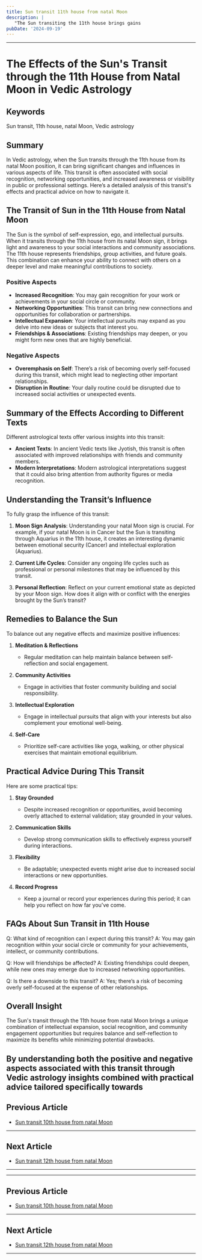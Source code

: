 ```yaml
---
title: Sun transit 11th house from natal Moon
description: |
   "The Sun transiting the 11th house brings gains
pubDate: '2024-09-19'
---
```


---
# The Effects of the Sun's Transit through the 11th House from Natal Moon in Vedic Astrology

## Keywords
Sun transit, 11th house, natal Moon, Vedic astrology

## Summary
In Vedic astrology, when the Sun transits through the 11th house from its natal Moon position, it can bring significant changes and influences in various aspects of life. This transit is often associated with social recognition, networking opportunities, and increased awareness or visibility in public or professional settings. Here’s a detailed analysis of this transit's effects and practical advice on how to navigate it.

## The Transit of Sun in the 11th House from Natal Moon

The Sun is the symbol of self-expression, ego, and intellectual pursuits. When it transits through the 11th house from its natal Moon sign, it brings light and awareness to your social interactions and community associations. The 11th house represents friendships, group activities, and future goals. This combination can enhance your ability to connect with others on a deeper level and make meaningful contributions to society.

### Positive Aspects
- **Increased Recognition**: You may gain recognition for your work or achievements in your social circle or community.
- **Networking Opportunities**: This transit can bring new connections and opportunities for collaboration or partnerships.
- **Intellectual Expansion**: Your intellectual pursuits may expand as you delve into new ideas or subjects that interest you.
- **Friendships & Associations**: Existing friendships may deepen, or you might form new ones that are highly beneficial.

### Negative Aspects
- **Overemphasis on Self**: There’s a risk of becoming overly self-focused during this transit, which might lead to neglecting other important relationships.
- **Disruption in Routine**: Your daily routine could be disrupted due to increased social activities or unexpected events.

## Summary of the Effects According to Different Texts

Different astrological texts offer various insights into this transit:

- **Ancient Texts**: In ancient Vedic texts like Jyotish, this transit is often associated with improved relationships with friends and community members.
- **Modern Interpretations**: Modern astrological interpretations suggest that it could also bring attention from authority figures or media recognition.

## Understanding the Transit’s Influence

To fully grasp the influence of this transit:

1. **Moon Sign Analysis**: Understanding your natal Moon sign is crucial. For example, if your natal Moon is in Cancer but the Sun is transiting through Aquarius in the 11th house, it creates an interesting dynamic between emotional security (Cancer) and intellectual exploration (Aquarius).
   
2. **Current Life Cycles**: Consider any ongoing life cycles such as professional or personal milestones that may be influenced by this transit.

3. **Personal Reflection**: Reflect on your current emotional state as depicted by your Moon sign. How does it align with or conflict with the energies brought by the Sun’s transit?

## Remedies to Balance the Sun

To balance out any negative effects and maximize positive influences:

1. **Meditation & Reflections**
   - Regular meditation can help maintain balance between self-reflection and social engagement.
   
2. **Community Activities**
   - Engage in activities that foster community building and social responsibility.
   
3. **Intellectual Exploration**
   - Engage in intellectual pursuits that align with your interests but also complement your emotional well-being.

4. **Self-Care**
   - Prioritize self-care activities like yoga, walking, or other physical exercises that maintain emotional equilibrium.

## Practical Advice During This Transit

Here are some practical tips:

1. **Stay Grounded**
   - Despite increased recognition or opportunities, avoid becoming overly attached to external validation; stay grounded in your values.

2. **Communication Skills**
   - Develop strong communication skills to effectively express yourself during interactions.

3. **Flexibility**
   - Be adaptable; unexpected events might arise due to increased social interactions or new opportunities.

4. **Record Progress**
   - Keep a journal or record your experiences during this period; it can help you reflect on how far you've come.

## FAQs About Sun Transit in 11th House

Q: What kind of recognition can I expect during this transit?
A: You may gain recognition within your social circle or community for your achievements, intellect, or community contributions.

Q: How will friendships be affected?
A: Existing friendships could deepen, while new ones may emerge due to increased networking opportunities.

Q: Is there a downside to this transit?
A: Yes; there’s a risk of becoming overly self-focused at the expense of other relationships.

## Overall Insight

The Sun's transit through the 11th house from natal Moon brings a unique combination of intellectual expansion, social recognition, and community engagement opportunities but requires balance and self-reflection to maximize its benefits while minimizing potential drawbacks.

By understanding both the positive and negative aspects associated with this transit through Vedic astrology insights combined with practical advice tailored specifically towards
---

## Previous Article
- [Sun transit 10th house from natal Moon](200110_Sun_transit_10th_house_from_natal_Moon.md)

---

## Next Article
- [Sun transit 12th house from natal Moon](200112_Sun_transit_12th_house_from_natal_Moon.md)

---
---

## Previous Article
- [Sun transit 10th house from natal Moon](200110_Sun_transit_10th_house_from_natal_Moon.md)

---

## Next Article
- [Sun transit 12th house from natal Moon](200112_Sun_transit_12th_house_from_natal_Moon.md)

---
